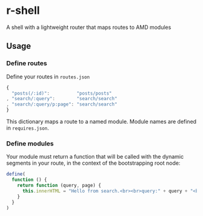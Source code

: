 # r-shell

A shell with a lightweight router that maps routes to AMD modules

## Usage

### Define routes

Define your routes in `routes.json`

```javascript
{
  "posts(/:id)":          "posts/posts"
, "search/:query":        "search/search"
, "search/:query/p:page": "search/search" 
}
```

This dictionary maps a route to a named module. Module names are defined in `requires.json`.

### Define modules

Your module must return a function that will be called with the dynamic segments in your route, in the context of the bootstrapping root node:

```javascript
define(
  function () {
    return function (query, page) {
      this.innerHTML = "Hello from search.<br><br>query:" + query + "<br>page:" + page
    } 
  } 
)
```

